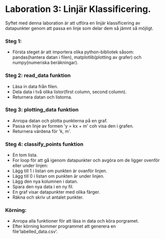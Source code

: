 # Laboration 3: Linjär Klassificering.
Syftet med denna laboration är att utföra en linjär klassificering av datapunkter genom att passa en linje som delar dem så jämnt så möjligt. 
### Steg 1:
 - Första steget är att importera olika python-bibliotek såsom: pandas(hantera datan i filen), matplotlib(plotting av grafer) och numpy(numeriska beräkningar).

### Steg 2: read_data funktion
 - Läsa in data från filen.
 - Dela data i två olika listor(first column, second column).
 - Returnera datan och listorna.

### Steg 3: plotting_data funktion 
 - Anropa datan och plotta punkterna på en graf. 
 - Passa en linje av formen 'y = kx + m' coh visa den i grafen.
 - Returnera värdena för 'k, m'.
### Steg 4: classify_points funktion

 - En tom lista.
 - For loop för att gå igenom datapunkter och avgöra om de ligger ovenför eller under linjen:
  - Lägg till 1 i listan om punkten är ovanför linjen.
  - Lägg till 0 i listan om punkten är under linjen.
 - Lägg den nya kolumnen i datan.
 - Spara den nya data i en ny fil.
 - En graf visar datapunkter med olika färger. 
 - Räkna och skriv ut antalet punkter.
 
### Körning:
 - Anropa alla funktioner för att läsa in data och köra porgramet.
 - Efter körning kommer programmet att generera en file'labelled_data.csv'.